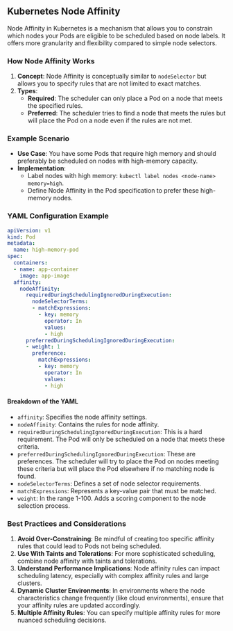 ## Kubernetes Node Affinity

Node Affinity in Kubernetes is a mechanism that allows you to constrain which nodes your Pods are eligible to be scheduled based on node labels. It offers more granularity and flexibility compared to simple node selectors.

### How Node Affinity Works

1. **Concept**: Node Affinity is conceptually similar to `nodeSelector` but allows you to specify rules that are not limited to exact matches.
2. **Types**:
   - **Required**: The scheduler can only place a Pod on a node that meets the specified rules.
   - **Preferred**: The scheduler tries to find a node that meets the rules but will place the Pod on a node even if the rules are not met.

### Example Scenario

- **Use Case**: You have some Pods that require high memory and should preferably be scheduled on nodes with high-memory capacity.
- **Implementation**:
  - Label nodes with high memory: `kubectl label nodes <node-name> memory=high`.
  - Define Node Affinity in the Pod specification to prefer these high-memory nodes.

### YAML Configuration Example

```yaml
apiVersion: v1
kind: Pod
metadata:
  name: high-memory-pod
spec:
  containers:
  - name: app-container
    image: app-image
  affinity:
    nodeAffinity:
      requiredDuringSchedulingIgnoredDuringExecution:
        nodeSelectorTerms:
        - matchExpressions:
          - key: memory
            operator: In
            values:
            - high
      preferredDuringSchedulingIgnoredDuringExecution:
      - weight: 1
        preference:
          matchExpressions:
          - key: memory
            operator: In
            values:
            - high
```

#### Breakdown of the YAML

- `affinity`: Specifies the node affinity settings.
- `nodeAffinity`: Contains the rules for node affinity.
- `requiredDuringSchedulingIgnoredDuringExecution`: This is a hard requirement. The Pod will only be scheduled on a node that meets these criteria.
- `preferredDuringSchedulingIgnoredDuringExecution`: These are preferences. The scheduler will try to place the Pod on nodes meeting these criteria but will place the Pod elsewhere if no matching node is found.
- `nodeSelectorTerms`: Defines a set of node selector requirements.
- `matchExpressions`: Represents a key-value pair that must be matched.
- `weight`: In the range 1-100. Adds a scoring component to the node selection process.

### Best Practices and Considerations

1. **Avoid Over-Constraining**: Be mindful of creating too specific affinity rules that could lead to Pods not being scheduled.
2. **Use With Taints and Tolerations**: For more sophisticated scheduling, combine node affinity with taints and tolerations.
3. **Understand Performance Implications**: Node affinity rules can impact scheduling latency, especially with complex affinity rules and large clusters.
4. **Dynamic Cluster Environments**: In environments where the node characteristics change frequently (like cloud environments), ensure that your affinity rules are updated accordingly.
5. **Multiple Affinity Rules**: You can specify multiple affinity rules for more nuanced scheduling decisions.
